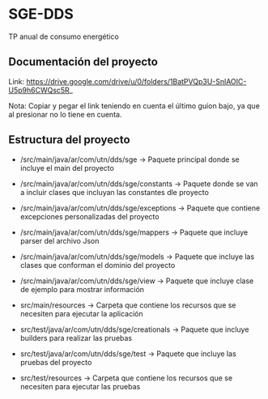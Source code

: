 # SGE-DDS

TP anual de consumo energético

## Documentación del proyecto

Link: https://drive.google.com/drive/u/0/folders/1BatPVQp3U-SnlAOIC-U5p9h6CWQsc5R_

Nota: Copiar y pegar el link teniendo en cuenta el último guíon bajo, ya que al presionar no lo tiene en cuenta.

## Estructura del proyecto

+ /src/main/java/ar/com/utn/dds/sge → Paquete principal donde se incluye el main del proyecto

+ /src/main/java/ar/com/utn/dds/sge/constants → Paquete donde se van a incluir clases que incluyan las constantes dle proyecto

+ /src/main/java/ar/com/utn/dds/sge/exceptions → Paquete que contiene excepciones personalizadas del proyecto

+ /src/main/java/ar/com/utn/dds/sge/mappers → Paquete que incluye parser del archivo Json

+ /src/main/java/ar/com/utn/dds/sge/models → Paquete que incluye las clases que conforman el dominio del proyecto

+ /src/main/java/ar/com/utn/dds/sge/view → Paquete que incluye clase de ejemplo para mostrar información

+ src/main/resources → Carpeta que contiene los recursos que se necesiten para ejecutar la aplicación

+ src/test/java/ar/com/utn/dds/sge/creationals → Paquete que incluye builders para realizar las pruebas

+ src/test/java/ar/com/utn/dds/sge/test → Paquete que incluye las pruebas del proyecto

+ src/test/resources → Carpeta que contiene los recursos que se necesiten para ejecutar las pruebas
